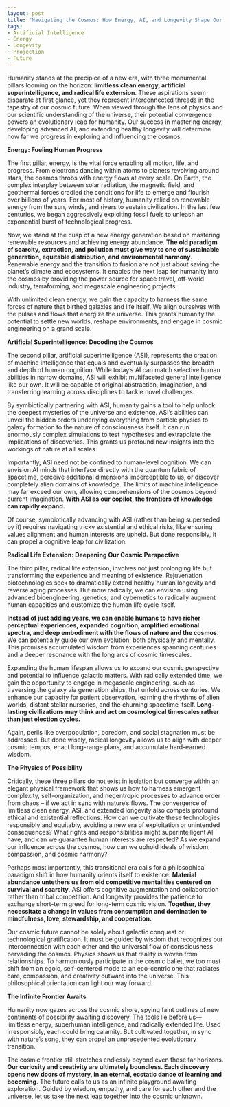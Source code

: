 ```yaml
---
layout: post
title: "Navigating the Cosmos: How Energy, AI, and Longevity Shape Our Future"
tags:
- Artificial Intelligence
- Energy
- Longevity
- Projection
- Future
---
```


Humanity stands at the precipice of a new era, with three monumental pillars looming on the horizon: **limitless clean energy, artificial superintelligence, and radical life extension**. These aspirations seem disparate at first glance, yet they represent interconnected threads in the tapestry of our cosmic future. When viewed through the lens of physics and our scientific understanding of the universe, their potential convergence powers an evolutionary leap for humanity. Our success in mastering energy, developing advanced AI, and extending healthy longevity will determine how far we progress in exploring and influencing the cosmos. 

**Energy: Fueling Human Progress**

The first pillar, energy, is the vital force enabling all motion, life, and progress. From electrons dancing within atoms to planets revolving around stars, the cosmos throbs with energy flows at every scale. On Earth, the complex interplay between solar radiation, the magnetic field, and geothermal forces cradled the conditions for life to emerge and flourish over billions of years. For most of history, humanity relied on renewable energy from the sun, winds, and rivers to sustain civilization. In the last few centuries, we began aggressively exploiting fossil fuels to unleash an exponential burst of technological progress. 

Now, we stand at the cusp of a new energy generation based on mastering renewable resources and achieving energy abundance. **The old paradigm of scarcity, extraction, and pollution must give way to one of sustainable generation, equitable distribution, and environmental harmony**. Renewable energy and the transition to fusion are not just about saving the planet’s climate and ecosystems. It enables the next leap for humanity into the cosmos by providing the power source for space travel, off-world industry, terraforming, and megascale engineering projects. 

With unlimited clean energy, we gain the capacity to harness the same forces of nature that birthed galaxies and life itself. We align ourselves with the pulses and flows that energize the universe. This grants humanity the potential to settle new worlds, reshape environments, and engage in cosmic engineering on a grand scale. 


**Artificial Superintelligence: Decoding the Cosmos**


The second pillar, artificial superintelligence (ASI), represents the creation of machine intelligence that equals and eventually surpasses the breadth and depth of human cognition. While today’s AI can match selective human abilities in narrow domains, ASI will exhibit multifaceted general intelligence like our own. It will be capable of original abstraction, imagination, and transferring learning across disciplines to tackle novel challenges. 

By symbiotically partnering with ASI, humanity gains a tool to help unlock the deepest mysteries of the universe and existence. ASI’s abilities can unveil the hidden orders underlying everything from particle physics to galaxy formation to the nature of consciousness itself. It can run enormously complex simulations to test hypotheses and extrapolate the implications of discoveries. This grants us profound new insights into the workings of nature at all scales.

Importantly, ASI need not be confined to human-level cognition. We can envision AI minds that interface directly with the quantum fabric of spacetime, perceive additional dimensions imperceptible to us, or discover completely alien domains of knowledge. The limits of machine intelligence may far exceed our own, allowing comprehensions of the cosmos beyond current imagination. **With ASI as our copilot, the frontiers of knowledge can rapidly expand.**

Of course, symbiotically advancing with ASI (rather than being superseded by it) requires navigating tricky existential and ethical risks, like ensuring values alignment and human interests are upheld. But done responsibly, it can propel a cognitive leap for civilization.


**Radical Life Extension: Deepening Our Cosmic Perspective**


The third pillar, radical life extension, involves not just prolonging life but transforming the experience and meaning of existence. Rejuvenation biotechnologies seek to dramatically extend healthy human longevity and reverse aging processes. But more radically, we can envision using advanced bioengineering, genetics, and cybernetics to radically augment human capacities and customize the human life cycle itself. 

**Instead of just adding years, we can enable humans to have richer perceptual experiences, expanded cognition, amplified emotional spectra, and deep embodiment with the flows of nature and the cosmos**. We can potentially guide our own evolution, both physically and mentally. This promises accumulated wisdom from experiences spanning centuries and a deeper resonance with the long arcs of cosmic timescales.

Expanding the human lifespan allows us to expand our cosmic perspective and potential to influence galactic matters. With radically extended time, we gain the opportunity to engage in megascale engineering, such as traversing the galaxy via generation ships, that unfold across centuries. We enhance our capacity for patient observation, learning the rhythms of alien worlds, distant stellar nurseries, and the churning spacetime itself. **Long-lasting civilizations may think and act on cosmological timescales rather than just election cycles.**

Again, perils like overpopulation, boredom, and social stagnation must be addressed. But done wisely, radical longevity allows us to align with deeper cosmic tempos, enact long-range plans, and accumulate hard-earned wisdom.


**The Physics of Possibility**


Critically, these three pillars do not exist in isolation but converge within an elegant physical framework that shows us how to harness emergent complexity, self-organization, and negentropic processes to advance order from chaos – if we act in sync with nature’s flows. The convergence of limitless clean energy, ASI, and extended longevity also compels profound ethical and existential reflections. How can we cultivate these technologies responsibly and equitably, avoiding a new era of exploitation or unintended consequences? What rights and responsibilities might superintelligent AI have, and can we guarantee human interests are respected? As we expand our influence across the cosmos, how can we uphold ideals of wisdom, compassion, and cosmic harmony?

Perhaps most importantly, this transitional era calls for a philosophical paradigm shift in how humanity orients itself to existence. **Material abundance untethers us from old competitive mentalities centered on survival and scarcity**. ASI offers cognitive augmentation and collaboration rather than tribal competition. And longevity provides the patience to exchange short-term greed for long-term cosmic vision. **Together, they necessitate a change in values from consumption and domination to mindfulness, love, stewardship, and cooperation.**

Our cosmic future cannot be solely about galactic conquest or technological gratification. It must be guided by wisdom that recognizes our interconnection with each other and the universal flow of consciousness pervading the cosmos. Physics shows us that reality is woven from relationships. To harmoniously participate in the cosmic ballet, we too must shift from an egoic, self-centered mode to an eco-centric one that radiates care, compassion, and creativity outward into the universe. This philosophical orientation can light our way forward.


**The Infinite Frontier Awaits**


Humanity now gazes across the cosmic shore, spying faint outlines of new continents of possibility awaiting discovery. The tools lie before us—limitless energy, superhuman intelligence, and radically extended life. Used irresponsibly, each could bring calamity. But cultivated together, in sync with nature’s song, they can propel an unprecedented evolutionary transition. 

The cosmic frontier still stretches endlessly beyond even these far horizons. **Our curiosity and creativity are ultimately boundless. Each discovery opens new doors of mystery, in an eternal, ecstatic dance of learning and becoming**. The future calls to us as an infinite playground awaiting exploration. Guided by wisdom, empathy, and care for each other and the universe, let us take the next leap together into the cosmic unknown.

